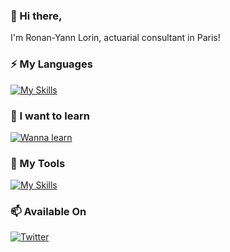 ### 👋 Hi there,

I'm Ronan-Yann Lorin, actuarial consultant in Paris!

### ⚡ My Languages
[![My Skills](https://skillicons.dev/icons?i=java,bash,c,cpp,py,r,scala)](https://skillicons.dev)

### 🌱 I want to learn
[![Wanna learn](https://skillicons.dev/icons?i=rust,go,kotlin,dart)](https://skillicons.dev)

### 🔭 My Tools
[![My Skills](https://skillicons.dev/icons?i=linux,docker,git,ansible,github,gitlab,mysql,neovim,vscode,gcp,raspberrypi,regex)](https://skillicons.dev)

### 📫 Available On
[![Twitter](https://skillicons.dev/icons?i=twitter)](https://twitter.com/rylorin)
<!--
[![LinkedIn](https://skillicons.dev/icons?i=linkedin)](https://www.linkedin.com/in/androw/)
[![Discord](https://skillicons.dev/icons?i=discord)](https://discordapp.com/users/249908751052570635)
-->
<!--
- 🔭 I’m currently working on ...
- 🌱 I’m currently learning ...
- 👯 I’m looking to collaborate on ...
- 🤔 I’m looking for help with ...
- 💬 Ask me about ...
- 📫 How to reach me: ...
- 😄 Pronouns: ...
- ⚡ Fun fact: ...
-->

